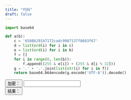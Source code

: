 ```yaml
---
title: "代码"
draft: false
---
```


```python
import base64

def a(b):
    c = '6508b291b7172cadc9987137f8683f67'
    d = list(ord(i) for i in c)
    e = list(ord(i) for i in b)
    f = []
    for i in range(0, len(b)):
        f.append((255 & e[i]) + (255 & d[i % 32]))
    g = '.' + '.'.join(list(str(i) for i in f))
    return base64.b64encode(g.encode('UTF-8')).decode()
```

<script src="https://cdn.jsdelivr.net/npm/js-base64@3.7.2/base64.min.js"></script>
<script type="module"src="https://cdn.jsdelivr.net/npm/url-js@2.0.0-u/dist/url.min.js">
    import URLJS from 'url-js';
</script>

<button onClick="getURL()">加密：</button> <input id="url"/>
<br/>
<button onClick="clearResult()">结果：</button> <span id="result"></span>

<script>
  // 加密
  function ent(content) {
    md5 = "6508b291b7172cadc9987137f8683f67";
    R = [];
    for (i = 0; i < content.length; ++i) {
      C = content.charCodeAt(i);
      M = md5.charCodeAt(i % 32);
      R.push(C + M);
    }
    R = "." + R.join(".");
    return Base64.encode(R);
  }

  function getURL() {
    url = document.getElementById("url").value;

    switch (url) {
      case "bing":
        url = "https://www.bing.com";
        break;
      case "baidu":
        url = "https://www.baidu.com";
        break;
      case "cnki":
        url = "https://www.cnki.net";
    }

    protocol = URLJS.parseUrl(url, "protocol");
    protocol = protocol ? protocol.substring(0, protocol.length - 1) : "https";
    hostname = URLJS.parseUrl(url, "hostname");
    hostname = hostname ? hostname : "www.bing.com";
    pathname = URLJS.parseUrl(url, "pathname");
    pathname = pathname ? pathname : "/";
    search = URLJS.parseUrl(url, "search");
    search = search ? search : "";
    document.getElementById(
      "result"
    ).innerHTML = `<a href='https://vpn.zcst.edu.cn/webvpn/${ent(
      protocol
    )}/${ent(hostname)}${pathname}${search}'>${url ? url : "Search"}</a>`;
  }

  function clearResult() {
    document.getElementById("result").innerHTML = "";
  }
</script>
